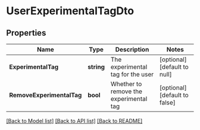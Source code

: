 # UserExperimentalTagDto

## Properties
Name | Type | Description | Notes
------------ | ------------- | ------------- | -------------
**ExperimentalTag** | **string** | The experimental tag for the user | [optional] [default to null]
**RemoveExperimentalTag** | **bool** | Whether to remove the experimental tag | [optional] [default to false]

[[Back to Model list]](../README.md#documentation-for-models) [[Back to API list]](../README.md#documentation-for-api-endpoints) [[Back to README]](../README.md)

